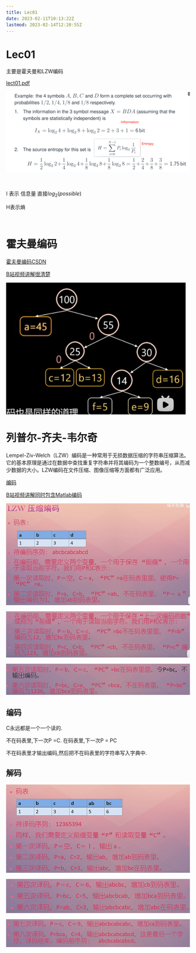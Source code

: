 ```yaml
---
title: Lec01
date: 2023-02-11T10:13:22Z
lastmod: 2023-02-14T12:20:55Z
---
```


# Lec01

主要是霍夫曼和LZW编码

[lect01.pdf](assets/lect01-20230126225829-8xia1gl.pdf)

![image](assets/image-20230211195733-yrle3dp.png)

‍

I 表示 信息量 直接$log_2(possible)$

H表示熵

‍

# 霍夫曼编码

[霍夫曼编码CSDN](https://blog.csdn.net/FX677588/article/details/70767446)

[B站视频讲解很清楚](https://www.bilibili.com/video/BV18V411v7px/?spm_id_from=333.337.search-card.all.click&vd_source=2f6e531d9d833ca7fdcd8c5bb99bd1bb)

![截图_20230211205512](assets/截图_20230211205512-20230211205514-0atjbql.png)

# 列普尔-齐夫-韦尔奇

Lempel-Ziv-Welch（LZW）编码是一种常用于无损数据压缩的字符串压缩算法。它的基本原理是通过在数据中查找重复字符串并将其编码为一个整数编号，从而减少数据的大小。LZW编码在文件压缩、图像压缩等方面都有广泛应用。

[编码](https://blog.csdn.net/qingkongyeyue/article/details/74332484)

[B站视频讲解同时包含Matlab编码](https://www.bilibili.com/video/BV1Ff4y19799/?spm_id_from=333.337.search-card.all.click&vd_source=2f6e531d9d833ca7fdcd8c5bb99bd1bb)

![截图_20230211205547](assets/截图_20230211205547-20230211205549-7ql4mjt.png)

![截图_20230211205630](assets/截图_20230211205630-20230211205632-r8k3hm2.png)

![截图_20230211205713](assets/截图_20230211205713-20230211205715-oc0v15i.png)

## 编码

C永远都是一个一个读的.

不在码表里,下一次P =C. 在码表里,下一次P = PC

不在码表里才输出编码,然后把不在码表里的字符串写入字典中.

## 解码

![截图_20230211210703](assets/截图_20230211210703-20230211210707-dmk5rpr.png)

![截图_20230211210738](assets/截图_20230211210738-20230211210831-ye6jdjs.png)​

![截图_20230211210724](assets/截图_20230211210724-20230211210727-t7k0i9t.png)

‍

